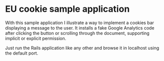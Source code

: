 # EU cookie sample application

With this sample application I illustrate a way to implement a cookies bar displaying a message to the user. It installs a fake Google Analytics code after clicking the button or scrolling through the document, supporting implicit or explicit permission.

Just run the Rails application like any other and browse it in localhost using the default port.

